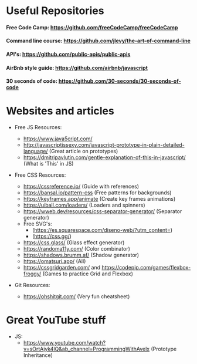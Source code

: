 # Useful Repositories

#### Free Code Camp: https://github.com/freeCodeCamp/freeCodeCamp

#### Command line course: https://github.com/jlevy/the-art-of-command-line

#### API's: https://github.com/public-apis/public-apis

#### AirBnb style guide: https://github.com/airbnb/javascript

#### 30 seconds of code: https://github.com/30-seconds/30-seconds-of-code

# Websites and articles

- Free JS Resources:

  - https://www.java5cript.com/
  - http://javascriptissexy.com/javascript-prototype-in-plain-detailed-language/ (Great article on prototypes)
  - https://dmitripavlutin.com/gentle-explanation-of-this-in-javascript/ (What is 'This' in JS)

- Free CSS Resources:

  - https://cssreference.io/ (Guide with references)
  - https://bansal.io/pattern-css (Free patterns for backgrounds)
  - https://keyframes.app/animate (Create key frames animations)
  - https://uiball.com/loaders/ (Loaders and spinners)
  - https://wweb.dev/resources/css-separator-generator/ (Separator generator)
  - Free SVG's:
    - (https://es.squarespace.com/diseno-web/?utm_content=)
    - (https://css.gg/)
  - https://css.glass/ (Glass effect generator)
  - https://randoma11y.com/ (Color combinator)
  - https://shadows.brumm.af/ (Shadow generator)
  - https://omatsuri.app/ (All)
  - https://cssgridgarden.com/ and https://codepip.com/games/flexbox-froggy/ (Games to practice Grid and Flexbox)

- Git Resources:
  - https://ohshitgit.com/ (Very fun cheatsheet)

# Great YouTube stuff

* JS:
  * https://www.youtube.com/watch?v=sOrtAjyk4lQ&ab_channel=ProgrammingWithAvelx (Prototype Inheritance)
